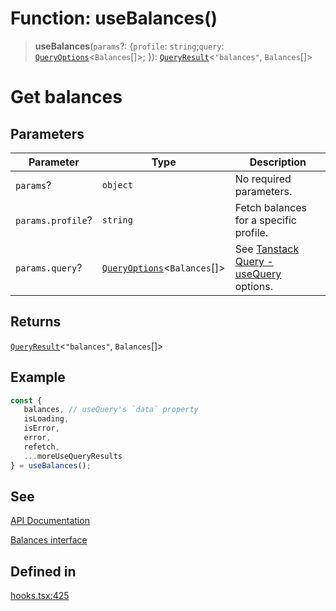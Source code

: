 # Function: useBalances()

> **useBalances**(`params`?: \{`profile`: `string`;`query`: [`QueryOptions`](/docs/packages/sdk-react-provider/type-aliases/QueryOptions.md)\<`Balances`[]\>; \}): [`QueryResult`](/docs/packages/sdk-react-provider/type-aliases/QueryResult.md)\<`"balances"`, `Balances`[]\>

# Get balances

## Parameters

| Parameter | Type | Description |
| ------ | ------ | ------ |
| `params`? | `object` | No required parameters. |
| `params.profile`? | `string` | Fetch balances for a specific profile. |
| `params.query`? | [`QueryOptions`](/docs/packages/sdk-react-provider/type-aliases/QueryOptions.md)\<`Balances`[]\> | See [Tanstack Query - useQuery](https://tanstack.com/query/latest/docs/framework/react/reference/useQuery) options. |

## Returns

[`QueryResult`](/docs/packages/sdk-react-provider/type-aliases/QueryResult.md)\<`"balances"`, `Balances`[]\>

## Example

```ts
const {
   balances, // useQuery's `data` property
   isLoading,
   isError,
   error,
   refetch,
   ...moreUseQueryResults
} = useBalances();
```

## See

[API Documentation](https://monerium.dev/api-docs#operation/profile-balances)

[Balances interface](/docs/packages/sdk/interfaces/Balances.md)

## Defined in

[hooks.tsx:425](https://github.com/monerium/js-monorepo/blob/main/packages/sdk-react-provider/src/lib/hooks.tsx#L425)
